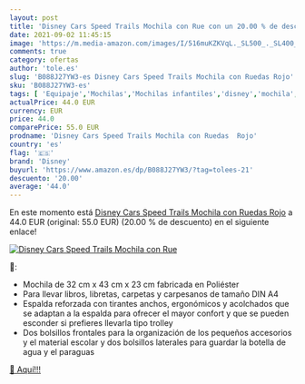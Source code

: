 ```yaml
---
layout: post
title: 'Disney Cars Speed Trails Mochila con Rue con un 20.00 % de descuento'
date: 2021-09-02 11:45:15
image: 'https://m.media-amazon.com/images/I/516muKZKVqL._SL500_._SL400_.jpg'
comments: true
category: ofertas
author: 'tole.es'
slug: 'B088J27YW3-es Disney Cars Speed Trails Mochila con Ruedas Rojo'
sku: 'B088J27YW3-es'
tags: [ 'Equipaje','Mochilas','Mochilas infantiles','disney','mochila', ]
actualPrice: 44.0 EUR
currency: EUR
price: 44.0
comparePrice: 55.0 EUR
prodname: 'Disney Cars Speed Trails Mochila con Ruedas  Rojo'
country: 'es'
flag: '🇪🇸'
brand: 'Disney'
buyurl: 'https://www.amazon.es/dp/B088J27YW3/?tag=tolees-21'
descuento: '20.00'
average: '44.0'
---
```


En este momento está [Disney Cars Speed Trails Mochila con Ruedas  Rojo](https://www.amazon.es/dp/B088J27YW3/?tag=tolees-21) a 44.0 EUR (original: 55.0 EUR) (20.00 %  de descuento) en el siguiente enlace!

[![Disney Cars Speed Trails Mochila con Rue](https://m.media-amazon.com/images/I/516muKZKVqL._SL500_._SL400_.jpg)](https://www.amazon.es/dp/B088J27YW3/?tag=tolees-21)

🔎:

- Mochila de 32 cm x 43 cm x 23 cm fabricada en Poliéster
- Para llevar libros, libretas, carpetas y carpesanos de tamaño DIN A4
- Espalda reforzada con tirantes anchos, ergonómicos y acolchados que se adaptan a la espalda para ofrecer el mayor confort y que se pueden esconder si prefieres llevarla tipo trolley
- Dos bolsillos frontales para la organización de los pequeños accesorios y el material escolar y dos bolsillos laterales para guardar la botella de agua y el paraguas

[🛒 Aquí!!!](https://www.amazon.es/dp/B088J27YW3/?tag=tolees-21)
